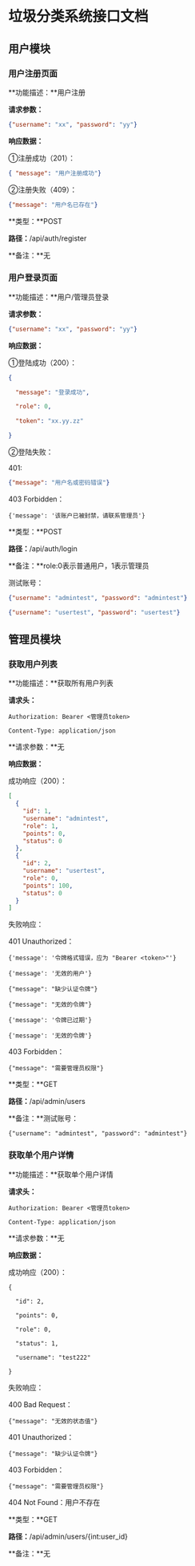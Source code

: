 

# 垃圾分类系统接口文档

## 用户模块

### **用户注册页面**

**功能描述：**用户注册

**请求参数：**

```json
{"username": "xx", "password": "yy"}
```

**响应数据：**

①注册成功（201）：

```json
{ "message": "用户注册成功"}
```

②注册失败（409）：

```json
{"message": "用户名已存在"}
```

**类型：**POST

**路径：**/api/auth/register

**备注：**无

### 用户登录页面

**功能描述：**用户/管理员登录

**请求参数：**

```json
{"username": "xx", "password": "yy"}
```

**响应数据：**

①登陆成功（200）：

```json
{

  "message": "登录成功",

  "role": 0,

  "token": "xx.yy.zz"

}
```

②登陆失败：

401:

```json
{"message": "用户名或密码错误"}
```

403 Forbidden：

```
{'message': '该账户已被封禁，请联系管理员'}
```

**类型：**POST

**路径：**/api/auth/login

**备注：**role:0表示普通用户，1表示管理员

测试账号：

```json
{"username": "admintest", "password": "admintest"}

{"username": "usertest", "password": "usertest"}
```



## 管理员模块

### 获取用户列表

**功能描述：**获取所有用户列表

**请求头：**

```
Authorization: Bearer <管理员token>

Content-Type: application/json
```

**请求参数：**无

**响应数据：**

成功响应（200）：

```json
[
  {
    "id": 1,
    "username": "admintest",
    "role": 1,
    "points": 0,
    "status": 0
  },
  {
    "id": 2,
    "username": "usertest",
    "role": 0,
    "points": 100,
    "status": 0
  }
]
```

失败响应：

401 Unauthorized：

```
{'message': '令牌格式错误，应为 "Bearer <token>"'}
```

```
{'message': '无效的用户'}
```

```
{"message": "缺少认证令牌"}
```

```
{"message": "无效的令牌"}
```

```
{'message': '令牌已过期'}
```

```
{'message': '无效的令牌'}
```

403 Forbidden：

```
{"message": "需要管理员权限"}
```

**类型：**GET

**路径：**/api/admin/users

**备注：**测试账号：

```
{"username": "admintest", "password": "admintest"}
```



### 获取单个用户详情

**功能描述：**获取单个用户详情

**请求头：**

```
Authorization: Bearer <管理员token>

Content-Type: application/json
```

**请求参数：**无

**响应数据：**

成功响应（200）：

```
{

  "id": 2,

  "points": 0,

  "role": 0,

  "status": 1,

  "username": "test222"

}
```

失败响应：

400 Bad Request：

```
{"message": "无效的状态值"}
```

401 Unauthorized：

```
{"message": "缺少认证令牌"}
```

403 Forbidden：

```
{"message": "需要管理员权限"}
```

404 Not Found：用户不存在

**类型：**GET

**路径：**/api/admin/users/\{int:user_id}

**备注：**无



